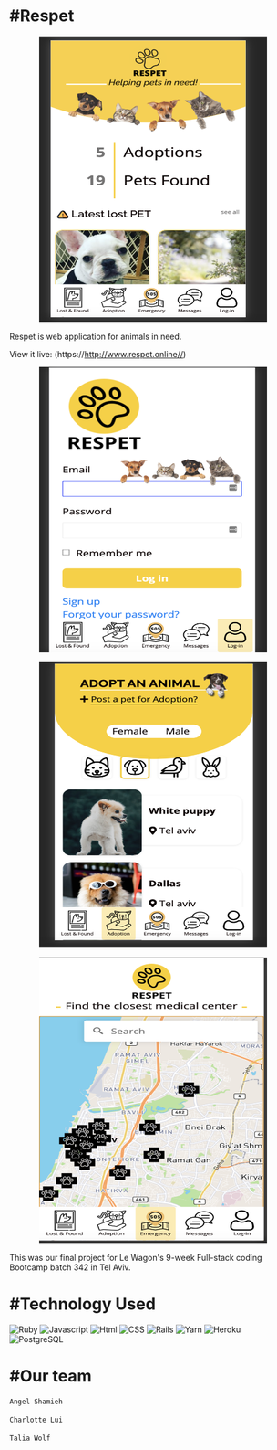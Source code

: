 # #Respet

<p align="center">
    <img src="./app/assets/images/1.png" width="400" height="500" alt="landing page" />
</p>

Respet is web application for animals in need.

View it live: (https://http://www.respet.online//)

<p align="center">
 <img src="./app/assets/images/2.png" width="400" height="500" alt="landing page" />
</p>

<p align="center">
  <img src="./app/assets/images/3.png" width="400" height="500" alt="landing page" />
</p>

<p align="center">
<img src="./app/assets/images/4.png" width="400" height="500" alt="landing page" /></p>

This was our final project for Le Wagon's 9-week Full-stack coding Bootcamp batch 342 in Tel Aviv.


# #Technology Used
![Ruby](https://img.shields.io/badge/Ruby-language-blue.svg)
![Javascript](https://img.shields.io/badge/Javascript-language-blue.svg)
![Html](https://img.shields.io/badge/HTML-language-blue.svg)
![CSS](https://img.shields.io/badge/CSS-language-blue.svg)
![Rails](https://img.shields.io/badge/Rails-framework-red.svg)
![Yarn](https://img.shields.io/badge/Yarn-package%20manager-red.svg)
![Heroku](https://img.shields.io/badge/Heroku-host-green.svg)
![PostgreSQL](https://img.shields.io/badge/PostgreSQL-database-yellow.svg)

# #Our team
    Angel Shamieh

    Charlotte Lui

    Talia Wolf

